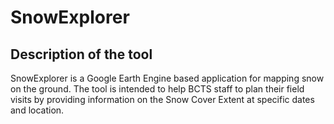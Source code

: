 # SnowExplorer
## Description of the tool
SnowExplorer is a Google Earth Engine  based application for mapping snow on the ground. The tool is intended to help BCTS staff to plan their field visits by providing information on the Snow Cover Extent at specific dates and location. 
